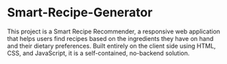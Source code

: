 # Smart-Recipe-Generator
This project is a Smart Recipe Recommender, a responsive web application that helps users find recipes based on the ingredients they have on hand and their dietary preferences. Built entirely on the client side using HTML, CSS, and JavaScript, it is a self-contained, no-backend solution.
